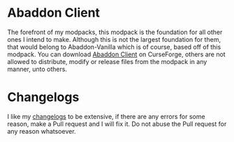 # Abaddon Client
The forefront of my modpacks, this modpack is the foundation for all other ones I intend to make. Although this is not the largest foundation for them, that would belong to Abaddon-Vanilla which is of course, based off of this modpack.
You can download [Abaddon Client](https://www.curseforge.com/minecraft/modpacks/abaddon-client) on CurseForge, others are not allowed to distribute, modify or release files from the modpack in any manner, unto others.
# Changelogs
I like my [changelogs](https://github.com/Apollonu/Abaddon-Client/blob/main/CHANGELOG.md) to be extensive, if there are any errors for some reason, make a Pull request and I will fix it. Do not abuse the Pull request for any reason whatsoever.
